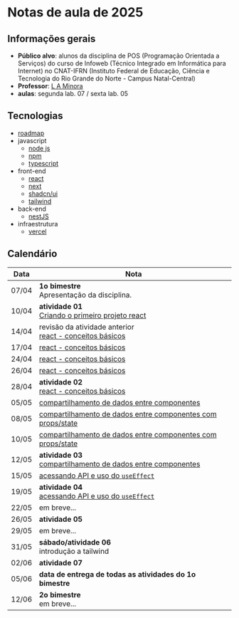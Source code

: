 # Notas de aula de 2025

## Informações gerais

- **Público alvo**: alunos da disciplina de POS (Programação Orientada a Serviços) do curso de Infoweb (Técnico Integrado em Informática para Internet) no CNAT-IFRN (Instituto Federal de Educação, Ciência e Tecnologia do Rio Grande do Norte - Campus Natal-Central)
- **Professor**: [L A Minora](https://github.com/leonardo-minora/)
- **aulas**: segunda lab. 07 / sexta lab. 05



## Tecnologias

- [roadmap](https://roadmap.sh/)
- javascript
  - [node js](https://nodejs.org/)
  - [npm](https://www.npmjs.com/)
  - [typescript](https://www.typescriptlang.org/)
- front-end
  - [react](https://react.dev/)
  - [next](https://nextjs.org/)
  - [shadcn/ui](https://ui.shadcn.com/)
  - [tailwind](https://tailwindcss.com/)
- back-end
  - [nestJS](https://nestjs.com/)
- infraestrutura
  - [vercel](https://vercel.com/)



## Calendário

| Data  | Nota |
| ----- | ---- |
| 07/04 | **1o bimestre**<br />Apresentação da disciplina. |
| 10/04 | **atividade 01**<br />[Criando o primeiro projeto react](https://github.com/infoweb-pos/2025-pos-01-react-criar-projeto) |
| 14/04 | revisão da atividade anterior<br />[react - conceitos básicos](https://github.com/infoweb-pos/2025-pos-02-react-conceitos-introdutorios) |
| 17/04 | [react - conceitos básicos](https://github.com/infoweb-pos/2025-pos-02-react-conceitos-introdutorios) |
| 24/04 | [react - conceitos básicos](https://github.com/infoweb-pos/2025-pos-02-react-conceitos-introdutorios) |
| 26/04 | [react - conceitos básicos](https://github.com/infoweb-pos/2025-pos-02-react-conceitos-introdutorios) |
| 28/04 | **atividade 02**<br />[react - conceitos básicos](https://github.com/infoweb-pos/2025-pos-02-react-conceitos-introdutorios) |
| 05/05 | [compartilhamento de dados entre componentes](https://github.com/infoweb-pos/2025-pos-03-react-compartilhando-dados-entre-componentes) |
| 08/05 | [compartilhamento de dados entre componentes com props/state](https://github.com/infoweb-pos/2025-pos-react-compartilhando-dados-entre-componentes-exemplo-props) |
| 10/05 | [compartilhamento de dados entre componentes com props/state](https://github.com/infoweb-pos/2025-pos-react-compartilhando-dados-entre-componentes-exemplo-props) |
| 12/05 | **atividade 03**<br />[compartilhamento de dados entre componentes](https://github.com/infoweb-pos/2025-pos-03-react-compartilhando-dados-entre-componentes) |
| 15/05 | [acessando API e uso do `useEffect`](https://github.com/infoweb-pos/2025-pos-04-react-api-requisicao-axios) |
| 19/05 | **atividade 04**<br />[acessando API e uso do `useEffect`](https://github.com/infoweb-pos/2025-pos-04-react-api-requisicao-axios) |
| 22/05 | em breve... |
| 26/05 | **atividade 05**<br /> |
| 29/05 | em breve... |
| 31/05 | **sábado/atividade 06**<br />introdução a tailwind |
| 02/06 | **atividade 07**<br /> |
| 05/06 | **data de entrega de todas as atividades do 1o bimestre** |
| 12/06 | **2o bimestre**<br /> em breve... |
